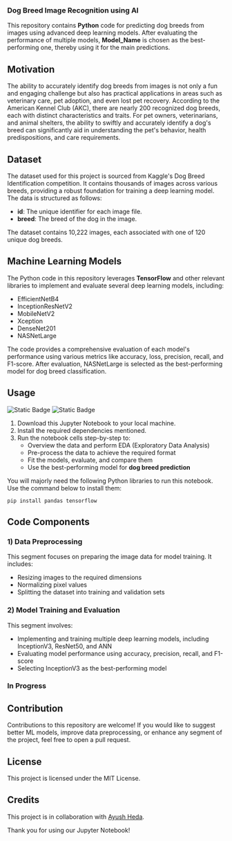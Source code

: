### Dog Breed Image Recognition using AI

This repository contains **Python** code for predicting dog breeds from images using advanced deep learning models. After evaluating the performance of multiple models, **Model_Name** is chosen as the best-performing one, thereby using it for the main predictions.

## Motivation

The ability to accurately identify dog breeds from images is not only a fun and engaging challenge but also has practical applications in areas such as veterinary care, pet adoption, and even lost pet recovery. According to the American Kennel Club (AKC), there are nearly 200 recognized dog breeds, each with distinct characteristics and traits. For pet owners, veterinarians, and animal shelters, the ability to swiftly and accurately identify a dog's breed can significantly aid in understanding the pet's behavior, health predispositions, and care requirements.

## Dataset

The dataset used for this project is sourced from Kaggle's Dog Breed Identification competition. It contains thousands of images across various breeds, providing a robust foundation for training a deep learning model. The data is structured as follows:
- **id**: The unique identifier for each image file.
- **breed**: The breed of the dog in the image.

The dataset contains 10,222 images, each associated with one of 120 unique dog breeds.

## Machine Learning Models

The Python code in this repository leverages **TensorFlow** and other relevant libraries to implement and evaluate several deep learning models, including:

- EfficientNetB4
- InceptionResNetV2
- MobileNetV2
- Xception
- DenseNet201
- NASNetLarge

The code provides a comprehensive evaluation of each model's performance using various metrics like accuracy, loss, precision, recall, and F1-score. After evaluation, NASNetLarge is selected as the best-performing model for dog breed classification.

## Usage

![Static Badge](https://img.shields.io/badge/python-3?logo=python&logoColor=%2336454F&labelColor=%23808080) ![Static Badge](https://img.shields.io/badge/jupyter-lab?logo=jupyter&labelColor=%2336454F)

1. Download this Jupyter Notebook to your local machine.
2. Install the required dependencies mentioned.
3. Run the notebook cells step-by-step to:
    - Overview the data and perform EDA (Exploratory Data Analysis)
    - Pre-process the data to achieve the required format
    - Fit the models, evaluate, and compare them
    - Use the best-performing model for **dog breed prediction**

You will majorly need the following Python libraries to run this notebook. Use the command below to install them:

```pip install pandas tensorflow```

## Code Components

### 1) Data Preprocessing

This segment focuses on preparing the image data for model training. It includes:
- Resizing images to the required dimensions
- Normalizing pixel values
- Splitting the dataset into training and validation sets

### 2) Model Training and Evaluation

This segment involves:
- Implementing and training multiple deep learning models, including InceptionV3, ResNet50, and ANN
- Evaluating model performance using accuracy, precision, recall, and F1-score
- Selecting InceptionV3 as the best-performing model

### In Progress

## Contribution

Contributions to this repository are welcome! If you would like to suggest better ML models, improve data preprocessing, or enhance any segment of the project, feel free to open a pull request.

## License

This project is licensed under the MIT License.

## Credits

This project is in collaboration with [Ayush Heda](https://github.com/ACM40960/project-hedayush97).

Thank you for using our Jupyter Notebook!
